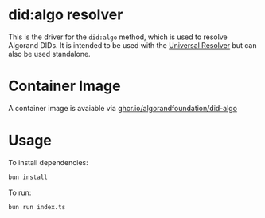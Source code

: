 # did:algo resolver

This is the driver for the `did:algo` method, which is used to resolve Algorand DIDs. It is intended to be used with the [Universal Resolver](https://github.com/decentralized-identity/universal-resolver) but can also be used standalone.

# Container Image

A container image is avaiable via [ghcr.io/algorandfoundation/did-algo](<>)

# Usage

To install dependencies:

```bash
bun install
```

To run:

```bash
bun run index.ts
```

